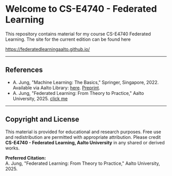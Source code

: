 # Welcome to CS-E4740 - Federated Learning

This repository contains material for my course CS-E4740 Federated Learning. The site for the current edition can be found here 

https://federatedlearningaalto.github.io/


---

## References

- A. Jung, "Machine Learning: The Basics," Springer, Singapore, 2022. Available via Aalto Library: [here](https://primo.aalto.fi/discovery/search?query=any,contains,machine%20learning%20the%20basics&tab=LibraryCatalog&search_scope=MyInstitution&vid=358AALTO_INST:VU1&lang=en&offset=0). [Preprint](https://mlbook.cs.aalto.fi).
- A. Jung, "Federated Learning: From Theory to Practice," Aalto University, 2025. [click me](material/FLBook.pdf)
---

## Copyright and License

This material is provided for educational and research purposes. Free use and redistribution are 
permitted with appropriate attribution. Please credit **CS-E4740 - Federated Learning, Aalto University** in any shared or derived works.

**Preferred Citation:**  
A. Jung, "Federated Learning: From Theory to Practice," Aalto University, 2025.
